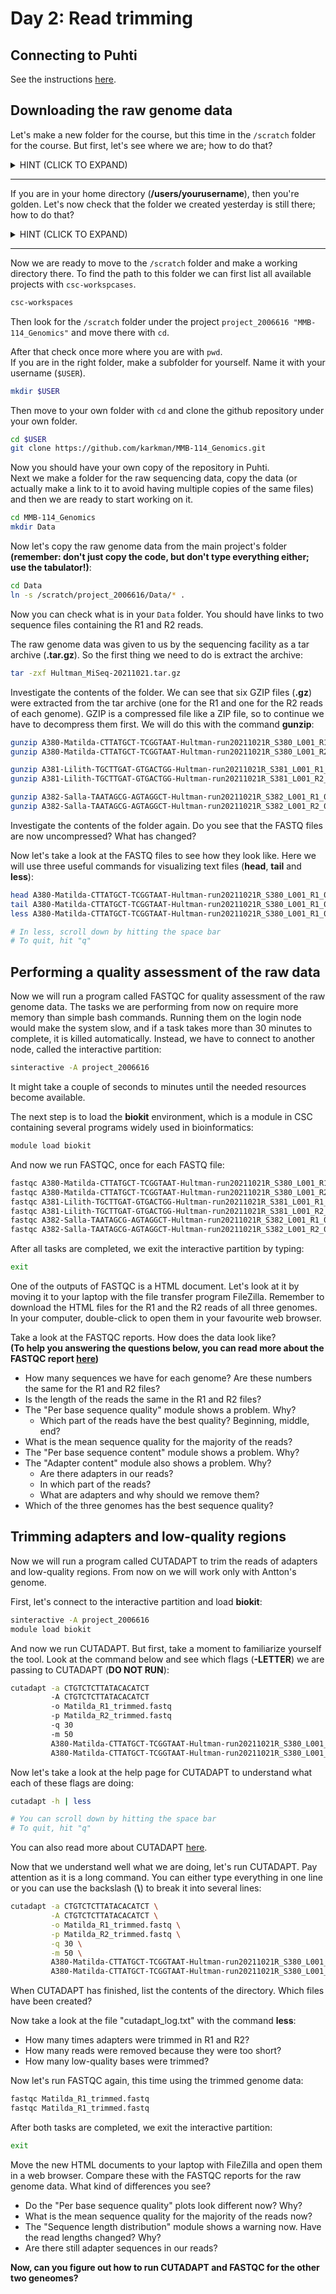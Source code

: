 # Day 2: Read trimming

## Connecting to Puhti

See the instructions [here](01-UNIX-and-CSC.md#connecting-to-puhti).

## Downloading the raw genome data

Let's make a new folder for the course, but this time in the `/scratch` folder for the course. But first, let's see where we are; how to do that?

<details>
<summary>
HINT (CLICK TO EXPAND)
</summary>

> pwd

</details>  

---

If you are in your home directory (**/users/yourusername**), then you're golden. Let's now check that the folder we created yesterday is still there; how to do that?

<details>
<summary>
HINT (CLICK TO EXPAND)
</summary>

> ls

</details>  

---

Now we are ready to move to the `/scratch` folder and make a working directory there. 
To find the path to this folder we can first list all available projects with `csc-workspcases`.

```bash
csc-workspaces
```

Then look for the `/scratch` folder under the project `project_2006616 "MMB-114_Genomics"` and move there with `cd`. 

After that check once more where you are with `pwd`.  
If you are in the right folder, make a subfolder for yourself. Name it with your username (`$USER`).

```bash
mkdir $USER
```

Then move to your own folder with `cd` and clone the github repository under your own folder. 
```bash
cd $USER
git clone https://github.com/karkman/MMB-114_Genomics.git
```

Now you should have your own copy of the repository in Puhti.  
Next we make a folder for the raw sequencing data, copy the data (or actually make a link to it to avoid having multiple copies of the same files) and then we are ready to start working on it. 

```bash
cd MMB-114_Genomics
mkdir Data
```

Now let's copy the raw genome data from the main project's folder **(remember: don't just copy the code, but don't type everything either; use the tabulator!)**:

```bash
cd Data
ln -s /scratch/project_2006616/Data/* .
```

Now you can check what is in your `Data` folder. You should have links to two sequence files containing the R1 and R2 reads.

The raw genome data was given to us by the sequencing facility as a tar archive (**.tar.gz**). So the first thing we need to do is extract the archive:

```bash
tar -zxf Hultman_MiSeq-20211021.tar.gz
```

Investigate the contents of the folder. We can see that six GZIP files (**.gz**) were extracted from the tar archive (one for the R1 and one for the R2 reads of each genome). GZIP is a compressed file like a ZIP file, so to continue we have to decompress them first. We will do this with the command **gunzip**:

```bash
gunzip A380-Matilda-CTTATGCT-TCGGTAAT-Hultman-run20211021R_S380_L001_R1_001.fastq.gz
gunzip A380-Matilda-CTTATGCT-TCGGTAAT-Hultman-run20211021R_S380_L001_R2_001.fastq.gz

gunzip A381-Lilith-TGCTTGAT-GTGACTGG-Hultman-run20211021R_S381_L001_R1_001.fastq.gz
gunzip A381-Lilith-TGCTTGAT-GTGACTGG-Hultman-run20211021R_S381_L001_R2_001.fastq.gz

gunzip A382-Salla-TAATAGCG-AGTAGGCT-Hultman-run20211021R_S382_L001_R1_001.fastq.gz
gunzip A382-Salla-TAATAGCG-AGTAGGCT-Hultman-run20211021R_S382_L001_R2_001.fastq.gz
```

Investigate the contents of the folder again. Do you see that the FASTQ files are now uncompressed? What has changed?  

Now let's take a look at the FASTQ files to see how they look like. Here we will use three useful commands for visualizing text files (**head**, **tail** and **less**):

```bash
head A380-Matilda-CTTATGCT-TCGGTAAT-Hultman-run20211021R_S380_L001_R1_001.fastq
tail A380-Matilda-CTTATGCT-TCGGTAAT-Hultman-run20211021R_S380_L001_R1_001.fastq
less A380-Matilda-CTTATGCT-TCGGTAAT-Hultman-run20211021R_S380_L001_R1_001.fastq

# In less, scroll down by hitting the space bar
# To quit, hit "q"
```

## Performing a quality assessment of the raw data

Now we will run a program called FASTQC for quality assessment of the raw genome data. The tasks we are performing from now on require more memory than simple bash commands. Running them on the login node would make the system slow, and if a task takes more than 30 minutes to complete, it is killed automatically. Instead, we have to connect to another node, called the interactive partition:

```bash
sinteractive -A project_2006616
```

It might take a couple of seconds to minutes until the needed resources become available.  

The next step is to load the **biokit** environment, which is a module in CSC containing several programs widely used in bioinformatics:

```bash
module load biokit
```
And now we run FASTQC, once for each FASTQ file:

```bash
fastqc A380-Matilda-CTTATGCT-TCGGTAAT-Hultman-run20211021R_S380_L001_R1_001.fastq
fastqc A380-Matilda-CTTATGCT-TCGGTAAT-Hultman-run20211021R_S380_L001_R2_001.fastq
fastqc A381-Lilith-TGCTTGAT-GTGACTGG-Hultman-run20211021R_S381_L001_R1_001.fastq
fastqc A381-Lilith-TGCTTGAT-GTGACTGG-Hultman-run20211021R_S381_L001_R2_001.fastq
fastqc A382-Salla-TAATAGCG-AGTAGGCT-Hultman-run20211021R_S382_L001_R1_001.fastq
fastqc A382-Salla-TAATAGCG-AGTAGGCT-Hultman-run20211021R_S382_L001_R2_001.fastq
```

After all tasks are completed, we exit the interactive partition by typing:

```bash
exit
```

One of the outputs of FASTQC is a HTML document. Let's look at it by moving it to your laptop with the file transfer program FileZilla. Remember to download the HTML files for the R1 and the R2 reads of all three genomes. In your computer, double-click to open them in your favourite web browser.  

Take a look at the FASTQC reports. How does the data look like?  
**(To help you answering the questions below, you can read more about the FASTQC report [here](http://www.bioinformatics.babraham.ac.uk/projects/fastqc/Help/3%20Analysis%20Modules/))**

* How many sequences we have for each genome? Are these numbers the same for the R1 and R2 files?
* Is the length of the reads the same in the R1 and R2 files?
* The "Per base sequence quality" module shows a problem. Why?
  * Which part of the reads have the best quality? Beginning, middle, end?
* What is the mean sequence quality for the majority of the reads?
* The "Per base sequence content" module shows a problem. Why?
* The "Adapter content" module also shows a problem. Why?
  * Are there adapters in our reads?
  * In which part of the reads?
  * What are adapters and why should we remove them?
* Which of the three genomes has the best sequence quality?

## Trimming adapters and low-quality regions

Now we will run a program called CUTADAPT to trim the reads of adapters and low-quality regions. From now on we will work only with Antton's genome.

First, let's connect to the interactive partition and load **biokit**:

```bash
sinteractive -A project_2006616
module load biokit
```

And now we run CUTADAPT. But first, take a moment to familiarize yourself the tool. Look at the command below and see which flags (**-LETTER**) we are passing to CUTADAPT (**DO NOT RUN**):

```bash
cutadapt -a CTGTCTCTTATACACATCT
         -A CTGTCTCTTATACACATCT
         -o Matilda_R1_trimmed.fastq
         -p Matilda_R2_trimmed.fastq
         -q 30
         -m 50
         A380-Matilda-CTTATGCT-TCGGTAAT-Hultman-run20211021R_S380_L001_R1_001.fastq
         A380-Matilda-CTTATGCT-TCGGTAAT-Hultman-run20211021R_S380_L001_R2_001.fastq
```

Now let's take a look at the help page for CUTADAPT to understand what each of these flags are doing:

```bash
cutadapt -h | less

# You can scroll down by hitting the space bar
# To quit, hit "q"
```

You can also read more about CUTADAPT [here](https://cutadapt.readthedocs.io/en/stable/guide.html).  

Now that we understand well what we are doing, let's run CUTADAPT. Pay attention as it is a long command. You can either type everything in one line or you can use the backslash (**\\**) to break it into several lines:

```bash
cutadapt -a CTGTCTCTTATACACATCT \
         -A CTGTCTCTTATACACATCT \
         -o Matilda_R1_trimmed.fastq \
         -p Matilda_R2_trimmed.fastq \
         -q 30 \
         -m 50 \
         A380-Matilda-CTTATGCT-TCGGTAAT-Hultman-run20211021R_S380_L001_R1_001.fastq \
         A380-Matilda-CTTATGCT-TCGGTAAT-Hultman-run20211021R_S380_L001_R2_001.fastq > cutadapt_log.txt
```

When CUTADAPT has finished, list the contents of the directory. Which files have been created?

Now take a look at the file "cutadapt_log.txt" with the command **less**:

* How many times adapters were trimmed in R1 and R2?
* How many reads were removed because they were too short?
* How many low-quality bases were trimmed?

Now let's run FASTQC again, this time using the trimmed genome data:

```bash
fastqc Matilda_R1_trimmed.fastq
fastqc Matilda_R1_trimmed.fastq
```

After both tasks are completed, we exit the interactive partition:

```bash
exit
```

Move the new HTML documents to your laptop with FileZilla and open them in a web browser. Compare these with the FASTQC reports for the raw genome data. What kind of differences you see?

* Do the "Per base sequence quality" plots look different now? Why?
* What is the mean sequence quality for the majority of the reads now?
* The "Sequence length distribution" module shows a warning now. Have the read lengths changed? Why?
* Are there still adapter sequences in our reads?

**Now, can you figure out how to run CUTADAPT and FASTQC for the other two geneomes?**
